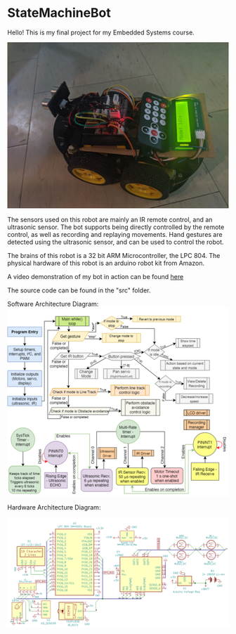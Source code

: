 # StateMachineBot
Hello! This is my final project for my Embedded Systems course.

![The robot](https://github.com/awalm/StateMachineBot/blob/master/images/IMG_20200410_004002.jpg)

The sensors used on this robot are mainly an IR remote control, and an ultrasonic sensor.  The bot supports being directly controlled by the remote control, as well as recording and replaying movements. Hand gestures are detected using the ultrasonic sensor, and can be used to control the robot.

The brains of this robot is a 32 bit ARM Microcontroller, the LPC 804. The physical hardware of this robot is an arduino robot kit from Amazon.

A video demonstration of my bot in action can be found [here](https://www.youtube.com/watch?v=8Y4A216La6w&feature=youtu.be)

The source code can be found in the "src" folder.

Software Architecture Diagram:
![Software Architecture Diagram](https://github.com/awalm/StateMachineBot/blob/master/images/Software%20Architecture%20-%20updated.png "Software Architecture Diagram")

Hardware Architecture Diagram:

![Hardware Architecture Diagram](https://github.com/awalm/StateMachineBot/blob/master/images/Schematic_updated.png "Hardware Architecture Diagram")
